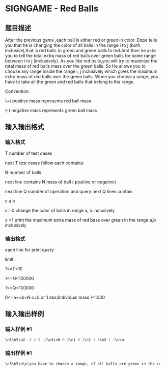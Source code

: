 # SIGNGAME - Red Balls

## 题目描述

After the previous game ,each ball is either red or green in color. Dope tells you that he is changing the color of all balls in the range i to j (both inclusive),that is red balls to green and green balls to red.And then he asks you to tell the total extra mass of red balls over green balls for some range between i to j (inclusively). As you like red balls,you will try to maximize the total mass of red balls mass over the green balls. So He allows you to choose any range inside the range i, j inclusively which gives the maximum extra mass of red balls over the green balls .When you choose a range, you have to take all the green and red balls that belong to the range.

Convention:

(+) positive mass represents red ball mass

(-) negative mass represents green ball mass

## 输入输出格式

### 输入格式

T number of test cases

next T test cases follow each contains:

N number of balls

next line contains N mass of ball ( positive or negative)

next line Q number of operation and query next Q lines contain

c a b

c =0 change the color of balls in range a, b inclusively

c =1 print the maximum extra mass of red bass over green in the range a,b inclusively

### 输出格式

each line for print query

limit:

1<=T<10

1<=N<100000

1<=Q<100000

0<=a<=b<N c=0 or 1 abs(individual mass )<1000

## 输入输出样例

### 输入样例 #1

```cpp
\n1\n5\n2 -3 4 5 -2\n4\n0 0 2\n1 0 2\n1 1 3\n0 1 1\n\n
```


### 输出样例 #1

```cpp
\n3\n5\n\n[you have to choose a range, if all balls are green in the range you have to print (-)ve answer]
```


